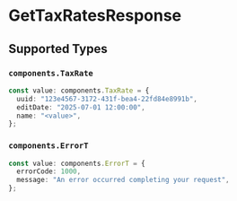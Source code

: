 # GetTaxRatesResponse


## Supported Types

### `components.TaxRate`

```typescript
const value: components.TaxRate = {
  uuid: "123e4567-3172-431f-bea4-22fd84e8991b",
  editDate: "2025-07-01 12:00:00",
  name: "<value>",
};
```

### `components.ErrorT`

```typescript
const value: components.ErrorT = {
  errorCode: 1000,
  message: "An error occurred completing your request",
};
```

